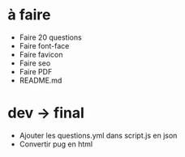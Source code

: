 # à faire
- Faire 20 questions
- Faire font-face
- Faire favicon
- Faire seo
- Faire PDF
- README.md

# dev -> final
- Ajouter les questions.yml dans script.js en json
- Convertir pug en html